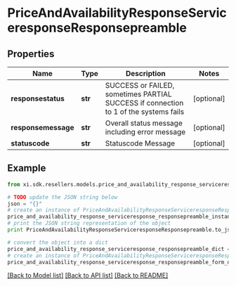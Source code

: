 # PriceAndAvailabilityResponseServiceresponseResponsepreamble


## Properties

Name | Type | Description | Notes
------------ | ------------- | ------------- | -------------
**responsestatus** | **str** | SUCCESS or FAILED, sometimes PARTIAL SUCCESS if connection to 1 of the systems fails | [optional] 
**responsemessage** | **str** | Overall status message including error message | [optional] 
**statuscode** | **str** | Statuscode Message | [optional] 

## Example

```python
from xi.sdk.resellers.models.price_and_availability_response_serviceresponse_responsepreamble import PriceAndAvailabilityResponseServiceresponseResponsepreamble

# TODO update the JSON string below
json = "{}"
# create an instance of PriceAndAvailabilityResponseServiceresponseResponsepreamble from a JSON string
price_and_availability_response_serviceresponse_responsepreamble_instance = PriceAndAvailabilityResponseServiceresponseResponsepreamble.from_json(json)
# print the JSON string representation of the object
print PriceAndAvailabilityResponseServiceresponseResponsepreamble.to_json()

# convert the object into a dict
price_and_availability_response_serviceresponse_responsepreamble_dict = price_and_availability_response_serviceresponse_responsepreamble_instance.to_dict()
# create an instance of PriceAndAvailabilityResponseServiceresponseResponsepreamble from a dict
price_and_availability_response_serviceresponse_responsepreamble_form_dict = price_and_availability_response_serviceresponse_responsepreamble.from_dict(price_and_availability_response_serviceresponse_responsepreamble_dict)
```
[[Back to Model list]](../README.md#documentation-for-models) [[Back to API list]](../README.md#documentation-for-api-endpoints) [[Back to README]](../README.md)


